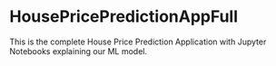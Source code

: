# HousePricePredictionAppFull
This is the complete House Price Prediction Application with Jupyter Notebooks explaining our ML model.
